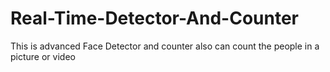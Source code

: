 # Real-Time-Detector-And-Counter
This is advanced Face Detector and counter also can count the people in a picture or video
